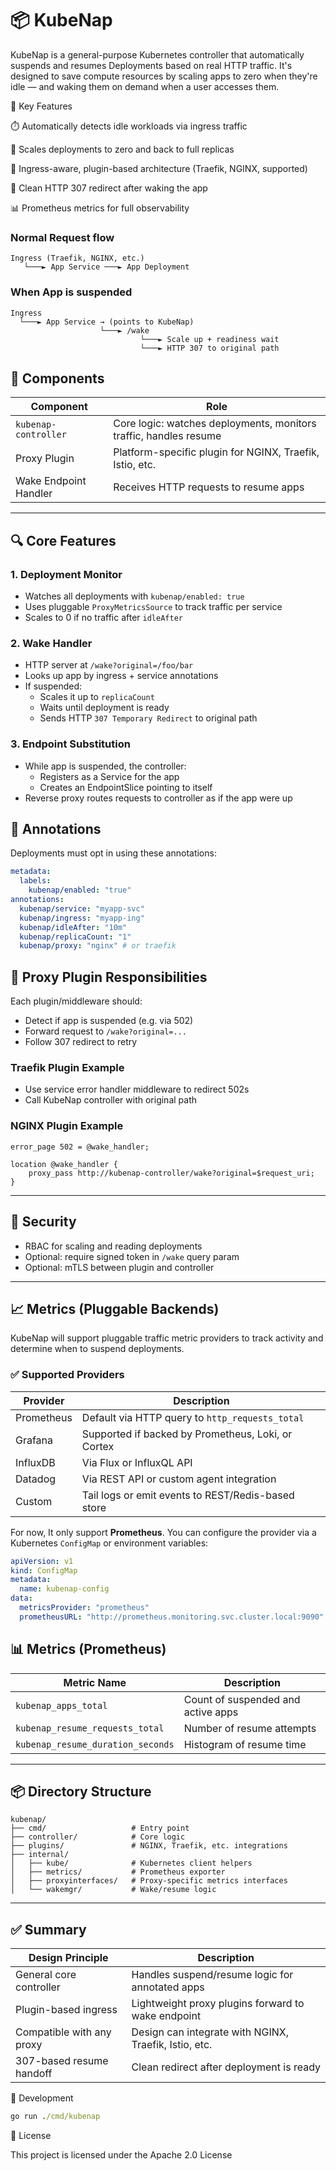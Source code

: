 # 📦 KubeNap

KubeNap is a general-purpose Kubernetes controller that automatically suspends and resumes Deployments based on real
HTTP traffic. It's designed to save compute resources by scaling apps to zero when they're idle — and waking them on
demand when a user accesses them.

🚀 Key Features

⏱️ Automatically detects idle workloads via ingress traffic

🔄 Scales deployments to zero and back to full replicas

🧠 Ingress-aware, plugin-based architecture (Traefik, NGINX, supported)

🔁 Clean HTTP 307 redirect after waking the app

📊 Prometheus metrics for full observability

### Normal Request flow

```mermaid
Ingress (Traefik, NGINX, etc.)
   └───► App Service ───► App Deployment
   ```
### When App is suspended

```mermaid
Ingress
  └───► App Service → (points to KubeNap)
                    └───► /wake
                             └───► Scale up + readiness wait
                             └───► HTTP 307 to original path
```

## 🔧 Components

| Component             | Role                                                              |
|-----------------------|-------------------------------------------------------------------|
| `kubenap-controller`  | Core logic: watches deployments, monitors traffic, handles resume |
| Proxy Plugin          | Platform-specific plugin for NGINX, Traefik, Istio, etc.          |
| Wake Endpoint Handler | Receives HTTP requests to resume apps                             |

---

## 🔍 Core Features

### 1. Deployment Monitor

- Watches all deployments with `kubenap/enabled: true`
- Uses pluggable `ProxyMetricsSource` to track traffic per service
- Scales to 0 if no traffic after `idleAfter`

### 2. Wake Handler

- HTTP server at `/wake?original=/foo/bar`
- Looks up app by ingress + service annotations
- If suspended:
    - Scales it up to `replicaCount`
    - Waits until deployment is ready
    - Sends HTTP `307 Temporary Redirect` to original path

### 3. Endpoint Substitution

- While app is suspended, the controller:
    - Registers as a Service for the app
    - Creates an EndpointSlice pointing to itself
- Reverse proxy routes requests to controller as if the app were up

## 📌 Annotations

Deployments must opt in using these annotations:
```yaml
metadata:
  labels:
    kubenap/enabled: "true"
annotations:
  kubenap/service: "myapp-svc"
  kubenap/ingress: "myapp-ing"
  kubenap/idleAfter: "10m"
  kubenap/replicaCount: "1"
  kubenap/proxy: "nginx" # or traefik
```

## 📡 Proxy Plugin Responsibilities

Each plugin/middleware should:

- Detect if app is suspended (e.g. via 502)
- Forward request to `/wake?original=...`
- Follow 307 redirect to retry

### Traefik Plugin Example

- Use service error handler middleware to redirect 502s
- Call KubeNap controller with original path

### NGINX Plugin Example

```nginx
error_page 502 = @wake_handler;

location @wake_handler {
    proxy_pass http://kubenap-controller/wake?original=$request_uri;
}
```

---

## 🔐 Security

- RBAC for scaling and reading deployments
- Optional: require signed token in `/wake` query param
- Optional: mTLS between plugin and controller

---

## 📈 Metrics (Pluggable Backends)

KubeNap will support pluggable traffic metric providers to track activity and determine when to suspend deployments.

### ✅ Supported Providers

| Provider   | Description                                          |
|------------|------------------------------------------------------|
| Prometheus | Default via HTTP query to `http_requests_total`      |
| Grafana    | Supported if backed by Prometheus, Loki, or Cortex   |
| InfluxDB   | Via Flux or InfluxQL API                             |
| Datadog    | Via REST API or custom agent integration             |
| Custom     | Tail logs or emit events to REST/Redis-based store   |

For now, It only support **Prometheus**. You can configure the provider via a Kubernetes `ConfigMap` or environment 
variables:

```yaml
apiVersion: v1
kind: ConfigMap
metadata:
  name: kubenap-config
data:
  metricsProvider: "prometheus"
  prometheusURL: "http://prometheus.monitoring.svc.cluster.local:9090"
```


## 📊 Metrics (Prometheus)

| Metric Name                       | Description                        |
|-----------------------------------|------------------------------------|
| `kubenap_apps_total`              | Count of suspended and active apps |
| `kubenap_resume_requests_total`   | Number of resume attempts          |
| `kubenap_resume_duration_seconds` | Histogram of resume time           |

---

## 📦 Directory Structure

```
kubenap/
├── cmd/                   # Entry point
├── controller/            # Core logic
├── plugins/               # NGINX, Traefik, etc. integrations
├── internal/
│   ├── kube/              # Kubernetes client helpers
│   ├── metrics/           # Prometheus exporter
│   ├── proxyinterfaces/   # Proxy-specific metrics interfaces
│   └── wakemgr/           # Wake/resume logic
```

---

## ✅ Summary

| Design Principle          | Description                                           |
|---------------------------|-------------------------------------------------------|
| General core controller   | Handles suspend/resume logic for annotated apps       |
| Plugin-based ingress      | Lightweight proxy plugins forward to wake endpoint    |
| Compatible with any proxy | Design can integrate with NGINX, Traefik, Istio, etc. |
| 307-based resume handoff  | Clean redirect after deployment is ready              |

🧪 Development
```cmd
go run ./cmd/kubenap
```


📄 License

This project is licensed under the Apache 2.0 License

